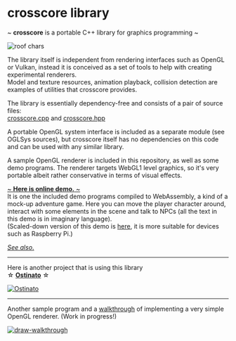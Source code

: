 # crosscore library

~ **crosscore** is a portable C++ library for graphics programming ~

![roof chars](https://schaban.github.io/pic/cross_chars.png)

The library itself is independent from rendering interfaces such as OpenGL or Vulkan,
instead it is conceived as a set of tools to help with creating experimental renderers.\
Model and texture resources, animation playback, collision detection are examples
of utilities that crosscore provides.

The library is essentially dependency-free and consists of a pair of source files:\
[crosscore.cpp](https://github.com/schaban/crosscore_dev/blob/main/src/crosscore.cpp)
and
[crosscore.hpp](https://github.com/schaban/crosscore_dev/blob/main/src/crosscore.hpp)

A portable OpenGL system interface is included as a separate module (see OGLSys sources),
but crosscore itself has no dependencies on this code and can be used with any similar library.

A sample OpenGL renderer is included in this repository, as well as some demo programs.
The renderer targets WebGL1 level graphics, so it's very portable albeit rather conservative
in terms of visual effects.

[~ **Here is online demo.** ~](https://schaban.github.io/crosscore_web_demo/wgl_test.html)\
It is one the included demo programs compiled to WebAssembly,
a kind of a mock-up adventure game. Here you can move the player character around,
interact with some elements in the scene and talk to NPCs
(all the text in this demo is in imaginary language).\
(Scaled-down version of this demo is
[here](https://schaban.github.io/crosscore_web_demo/wgl_test.html?small&lowq),
it is more suitable for devices such as Raspberry Pi.)

[*See also*.](https://schaban.github.io/roof/secrets.html)

***
Here is another project
that is using this library<br>
&#x2606; [**Ostinato**](https://github.com/glebnovodran/ostinato) &#x2606;

[![Ostinato](https://schaban.github.io/pic/ostinato_poster_alt.png)](https://github.com/glebnovodran/ostinato)

***
Another sample program and a [walkthrough](https://github.com/schaban/draw-walkthrough)
of implementing a very simple OpenGL renderer.
(Work in progress!)

[![draw-walkthrough](https://schaban.github.io/pic/draw_wt.jpg)](https://github.com/schaban/draw-walkthrough)
